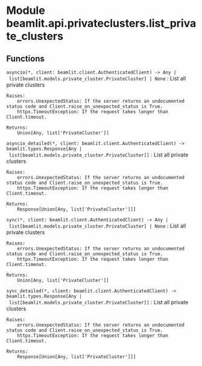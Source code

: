 Module beamlit.api.privateclusters.list_private_clusters
========================================================

Functions
---------

`asyncio(*, client: beamlit.client.AuthenticatedClient) ‑> Any | list[beamlit.models.private_cluster.PrivateCluster] | None`
:   List all private clusters
    
    Raises:
        errors.UnexpectedStatus: If the server returns an undocumented status code and Client.raise_on_unexpected_status is True.
        httpx.TimeoutException: If the request takes longer than Client.timeout.
    
    Returns:
        Union[Any, list['PrivateCluster']]

`asyncio_detailed(*, client: beamlit.client.AuthenticatedClient) ‑> beamlit.types.Response[Any | list[beamlit.models.private_cluster.PrivateCluster]]`
:   List all private clusters
    
    Raises:
        errors.UnexpectedStatus: If the server returns an undocumented status code and Client.raise_on_unexpected_status is True.
        httpx.TimeoutException: If the request takes longer than Client.timeout.
    
    Returns:
        Response[Union[Any, list['PrivateCluster']]]

`sync(*, client: beamlit.client.AuthenticatedClient) ‑> Any | list[beamlit.models.private_cluster.PrivateCluster] | None`
:   List all private clusters
    
    Raises:
        errors.UnexpectedStatus: If the server returns an undocumented status code and Client.raise_on_unexpected_status is True.
        httpx.TimeoutException: If the request takes longer than Client.timeout.
    
    Returns:
        Union[Any, list['PrivateCluster']]

`sync_detailed(*, client: beamlit.client.AuthenticatedClient) ‑> beamlit.types.Response[Any | list[beamlit.models.private_cluster.PrivateCluster]]`
:   List all private clusters
    
    Raises:
        errors.UnexpectedStatus: If the server returns an undocumented status code and Client.raise_on_unexpected_status is True.
        httpx.TimeoutException: If the request takes longer than Client.timeout.
    
    Returns:
        Response[Union[Any, list['PrivateCluster']]]